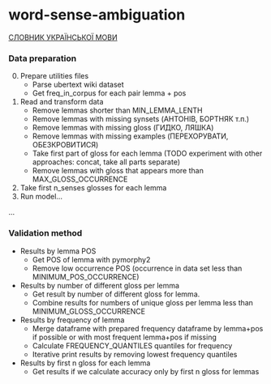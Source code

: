 # word-sense-ambiguation

[СЛОВНИК УКРАЇНСЬКОЇ МОВИ](https://services.ulif.org.ua/expl/Entry)


### Data preparation

0. Prepare utilities files
   - Parse ubertext wiki dataset
   - Get freq_in_corpus for each pair lemma + pos
1. Read and transform data
   - Remove lemmas shorter than MIN_LEMMA_LENTH
   - Remove lemmas with missing synsets (АНТО́НІВ, БОРТНЯ́К т.п.)
   - Remove lemmas with missing gloss (ГИ́ДКО, ЛЯ́ШКА)
   - Remove lemmas with missing examples (ПЕРЕХОРУВА́ТИ, ОБЕЗКРО́ВИТИСЯ)
   - Take first part of gloss for each lemma (TODO experiment with other approaches: concat, take all parts separate)
   - Remove lemmas with gloss that appears more than MAX_GLOSS_OCCURRENCE
2. Take first n_senses glosses for each lemma
3. Run model...

...



### Validation method
- Results by lemma POS
  - Get POS of lemma with pymorphy2
  - Remove low occurrence POS (occurrence in data set less than MINIMUM_POS_OCCURRENCE)
- Results by number of different gloss per lemma
  - Get result by number of different gloss for lemma.
  - Combine results for numbers of unique gloss per lemma less than MINIMUM_GLOSS_OCCURRENCE 
- Results by frequency of lemma
  - Merge dataframe with prepared frequency dataframe by lemma+pos if possible or with most frequent lemma+pos if missing
  - Calculate FREQUENCY_QUANTILES quantiles for frequency 
  - Iterative print results by removing lowest frequency quantiles
- Results by first n gloss for each lemma
  - Get results if we calculate accuracy only by first n gloss for lemmas

